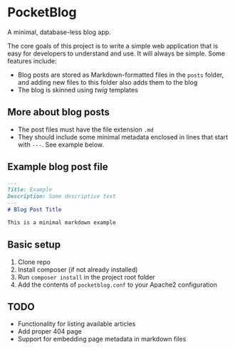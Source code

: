 # PocketBlog

A minimal, database-less blog app. 

The core goals of this project is to write a simple web application that is easy for developers to understand and use. It will always be simple. Some features include:

* Blog posts are stored as Markdown-formatted files in the `posts` folder, and adding new files to this folder also adds them to the blog
* The blog is skinned using *twig* templates

## More about blog posts

* The post files must have the file extension `.md`
* They should include some minimal metadata enclosed in lines that start with `---`. See example below.

## Example blog post file
```markdown
---
Title: Example
Description: Some descriptive text
---
# Blog Post Title

This is a minimal markdown example
```

## Basic setup

1. Clone repo
2. Install composer (if not already installed)
3. Run `composer install` in the project root folder
4. Add the contents of `pocketblog.conf` to your Apache2 configuration

## TODO

- Functionality for listing available articles
- Add proper 404 page
- Support for embedding page metadata in markdown files